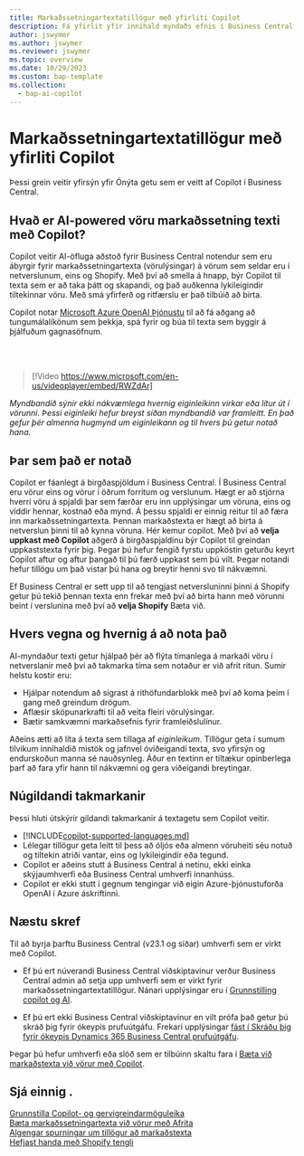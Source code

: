 ```yaml
---
title: Markaðssetningartextatillögur með yfirliti Copilot
description: Fá yfirlit yfir innihald myndaðs efnis í Business Central.
author: jswymer
ms.author: jswymer
ms.reviewer: jswymer
ms.topic: overview
ms.date: 10/29/2023
ms.custom: bap-template
ms.collection:
  - bap-ai-copilot
---
```

# Markaðssetningartextatillögur með yfirliti Copilot

<!--[!INCLUDE[ai-preview](includes/ai-preview.md)]-->

Þessi grein veitir yfirsýn yfir Ónýta getu sem er veitt af Copilot í Business Central.

## Hvað er AI-powered vöru markaðssetning texti með Copilot?

Copilot veitir AI-öfluga aðstoð fyrir Business Central notendur sem eru ábyrgir fyrir markaðssetningartexta (vörulýsingar) á vörum sem seldar eru í netverslunum, eins og Shopify. Með því að smella á hnapp, býr Copilot til texta sem er að taka þátt og skapandi, og það auðkenna lykileigindir tiltekinnar vöru. Með smá yfirferð og ritfærslu er það tilbúið að birta.

Copilot notar [Microsoft Azure OpenAI Þjónustu](/azure/cognitive-services/openai/overview) til að fá aðgang að tungumálalíkönum sem þekkja, spá fyrir og búa til texta sem byggir á þjálfuðum gagnasöfnum.

<br><br>  

> [!Video https://www.microsoft.com/en-us/videoplayer/embed/RWZdAr]

*Myndbandið sýnir ekki nákvæmlega hvernig eiginleikinn virkar eða lítur út í vörunni. Þessi eiginleiki hefur breyst síðan myndbandið var framleitt. En það gefur þér almenna hugmynd um eiginleikann og til hvers þú getur notað hana.*
  
## Þar sem það er notað

Copilot er fáanlegt á birgðaspjöldum í Business Central. Í Business Central eru vörur eins og vörur í öðrum forritum og verslunum. Hægt er að stjórna hverri vöru á spjaldi þar sem færðar eru inn upplýsingar um vöruna, eins og víddir hennar, kostnað eða mynd. Á þessu spjaldi er einnig reitur til að færa inn markaðssetningartexta. Þennan markaðstexta er hægt að birta á netverslun þinni til að kynna vöruna. Hér kemur copilot. Með því að **velja uppkast með Copilot** aðgerð á birgðaspjaldinu býr Copilot til greindan uppkaststexta fyrir þig. Þegar þú hefur fengið fyrstu uppköstin geturðu keyrt Copilot aftur og aftur þangað til þú færð uppkast sem þú vilt. Þegar notandi hefur tillögu um það vistar þú hana og breytir henni svo til nákvæmni.

Ef Business Central er sett upp til að tengjast netversluninni þinni á Shopify getur þú tekið þennan texta enn frekar með því að birta hann með vörunni beint í verslunina með því að **velja Shopify** Bæta við.

## Hvers vegna og hvernig á að nota það

AI-myndaður texti getur hjálpað þér að flýta tímanlega á markaði vöru í netverslanir með því að takmarka tíma sem notaður er við afrit ritun. Sumir helstu kostir eru:

- Hjálpar notendum að sigrast á rithöfundarblokk með því að koma þeim í gang með greindum drögum.
- Aflæsir sköpunarkrafti til að veita fleiri vörulýsingar.
- Bætir samkvæmni markaðsefnis fyrir framleiðslulínur.

Aðeins ætti að líta á texta sem tillaga af *eiginleikum*. Tillögur geta í sumum tilvikum innihaldið mistök og jafnvel óviðeigandi texta, svo yfirsýn og endurskoðun manna sé nauðsynleg. Áður en textinn er tiltækur opinberlega þarf að fara yfir hann til nákvæmni og gera viðeigandi breytingar.

## Núgildandi takmarkanir

Þessi hluti útskýrir gildandi takmarkanir á textagetu sem Copilot veitir.

- [!INCLUDE[copilot-supported-languages.md](includes/copilot-supported-languages.md)]
- Lélegar tillögur geta leitt til þess að óljós eða almenn vöruheiti séu notuð og tiltekin atriði vantar, eins og lykileigindir eða tegund.
- Copilot er aðeins stutt á Business Central á netinu, ekki einka skýjaumhverfi eða Business Central umhverfi innanhúss.
- Copilot er ekki stutt í gegnum tengingar við eigin Azure-þjónustuforða OpenAI í Azure áskriftinni.

<!-- Partner extensibility of the AI capability by using AL code isn't supported.-->

## Næstu skref

Til að byrja þarftu Business Central (v23.1 og síðar) umhverfi sem er virkt með Copilot.

- Ef þú ert núverandi Business Central viðskiptavinur verður Business Central admin að setja upp umhverfi sem er virkt fyrir markaðssetningartextatillögur. Nánari upplýsingar eru í [Grunnstilling copilot og AI](enable-ai.md).

- Ef þú ert ekki Business Central viðskiptavinur en vilt prófa það getur þú skráð þig fyrir ókeypis prufuútgáfu. Frekari upplýsingar [fást í Skráðu þig fyrir ókeypis Dynamics 365 Business Central prufuútgáfu](trial-signup.md).

Þegar þú hefur umhverfi eða slóð sem er tilbúinn skaltu fara í [Bæta við markaðstexta við vörur með Copilot](item-marketing-text.md).  

## Sjá einnig .

[Grunnstilla Copilot- og gervigreindarmöguleika](enable-ai.md)  
[Bæta markaðssetningartexta við vörur með Afrita](item-marketing-text.md)  
[Algengar spurningar um tillögur að markaðstexta](faqs-marketing-text.md)  
[Hefjast handa með Shopify tengli](shopify/get-started.md)  
